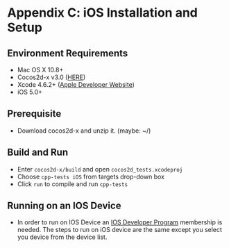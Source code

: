 # Appendix C: iOS Installation and Setup

## Environment Requirements
* Mac OS X 10.8+
* Cocos2d-x v3.0 ([HERE](http://cocos2d-x.org/download))
* Xcode 4.6.2+ ([Apple Developer Website](https://developer.apple.com/downloads/index.action))
* iOS 5.0+

## Prerequisite 
* Download cocos2d-x and unzip it. (maybe: ~/) 

## Build and Run
* Enter `cocos2d-x/build` and open `cocos2d_tests.xcodeproj`
* Choose `cpp-tests iOS` from targets drop-down box  
* Click `run` to compile and run `cpp-tests`
  
## Running on an IOS Device
* In order to run on IOS Device an [IOS Developer Program](https://developer.apple.com/programs/ios/) membership is needed. The steps to run on iOS device are the same except you select you device from the device list.